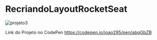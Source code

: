 # RecriandoLayoutRocketSeat



![projeto3](https://user-images.githubusercontent.com/78218571/171277245-ecbb63c5-1eea-45e2-9ee4-a86207454597.jpg)





Link do Projeto no CodePen
https://codepen.io/joao295/pen/abqGbZB

